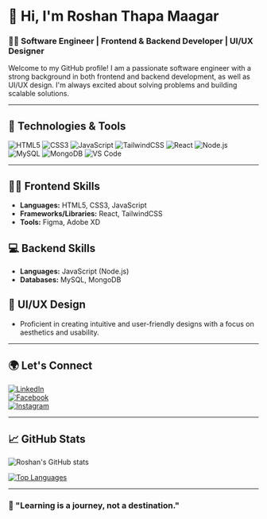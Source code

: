 # 👋 Hi, I'm Roshan Thapa Maagar

### 👨‍💻 Software Engineer | Frontend & Backend Developer | UI/UX Designer

Welcome to my GitHub profile! I am a passionate software engineer with a strong background in both frontend and backend development, as well as UI/UX design. I'm always excited about solving problems and building scalable solutions.

---

## 🚀 Technologies & Tools

![HTML5](https://img.shields.io/badge/HTML5-239120?style=for-the-badge&logo=html5&logoColor=white)
![CSS3](https://img.shields.io/badge/CSS3-1572B6?style=for-the-badge&logo=css3&logoColor=white)
![JavaScript](https://img.shields.io/badge/JavaScript-323330?style=for-the-badge&logo=javascript&logoColor=F7DF1E)
![TailwindCSS](https://img.shields.io/badge/TailwindCSS-38B2AC?style=for-the-badge&logo=tailwind-css&logoColor=white)
![React](https://img.shields.io/badge/React-20232A?style=for-the-badge&logo=react&logoColor=61DAFB)
![Node.js](https://img.shields.io/badge/Node.js-43853D?style=for-the-badge&logo=node-dot-js&logoColor=white)
![MySQL](https://img.shields.io/badge/MySQL-4479A1?style=for-the-badge&logo=mysql&logoColor=white)
![MongoDB](https://img.shields.io/badge/MongoDB-4EA94B?style=for-the-badge&logo=mongodb&logoColor=white)
![VS Code](https://img.shields.io/badge/VS_Code-007ACC?style=for-the-badge&logo=visual-studio-code&logoColor=white)

---

## 🧑‍💻 Frontend Skills
- **Languages:** HTML5, CSS3, JavaScript
- **Frameworks/Libraries:** React, TailwindCSS
- **Tools:** Figma, Adobe XD

## 💻 Backend Skills
- **Languages:** JavaScript (Node.js)
- **Databases:** MySQL, MongoDB

## 🎨 UI/UX Design
- Proficient in creating intuitive and user-friendly designs with a focus on aesthetics and usability.

---

## 🌍 Let's Connect
[![LinkedIn](https://img.shields.io/badge/LinkedIn-%230077B5.svg?style=for-the-badge&logo=linkedin&logoColor=white)](https://www.linkedin.com/in/roshan-thapa-maagar)  
[![Facebook](https://img.shields.io/badge/Facebook-%231877F2.svg?style=for-the-badge&logo=facebook&logoColor=white)](https://facebook.com/roshan.thapa.maagar)  
[![Instagram](https://img.shields.io/badge/Instagram-%23E4405F.svg?style=for-the-badge&logo=instagram&logoColor=white)](https://instagram.com/roshan.thapa.maagar)

---

## 📈 GitHub Stats
![Roshan's GitHub stats](https://github-readme-stats.vercel.app/api?username=roshan-thapa-maagar&show_icons=true&theme=radical)

[![Top Languages](https://github-readme-stats.vercel.app/api/top-langs/?username=roshan-thapa-maagar&layout=compact&theme=radical)](https://github.com/roshan-thapa-maagar)

---

### 🌟 "Learning is a journey, not a destination."

